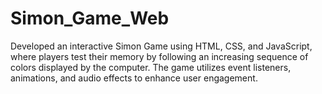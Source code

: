 # Simon_Game_Web
Developed an interactive Simon Game using HTML, CSS, and JavaScript, where players test their memory by following an increasing sequence of colors displayed by the computer. The game utilizes event listeners, animations, and audio effects to enhance user engagement.
